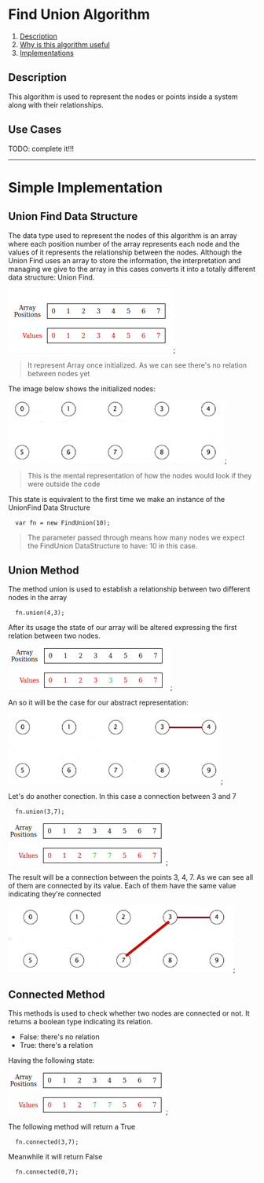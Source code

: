 # Find Union Algorithm
1. [ Description ](#desc)
2. [ Why is this algorithm useful ](#desc)
3. [ Implementations ](#usage)


## Description
This algorithm is used to represent the nodes or points inside a
system along with their relationships.

## Use Cases
TODO: complete it!!!

---

# Simple Implementation

## Union Find Data Structure
The data type used to represent the nodes of this algorithm is an array where each position number of the array represents each node and the values of it represents the relationship between the nodes. Although the Union Find uses an array to store the information, the interpretation and managing we give to the array in this cases converts it into a totally different data structure: Union Find. 

![Alt FindUnion image](../.assets/findunion.png);
> It represent Array once initialized.
> As we can see there's no relation between nodes yet

The image below shows the initialized nodes:

![Alt FindUnion image](../.assets/fu-nodes-0.png);
> This is the mental representation of how the nodes would look if they were outside the code

This state is equivalent to the first time we make an instance of the UnionFind Data Structure
```
  var fn = new FindUnion(10);
```
> The parameter passed through means how many nodes we expect the FindUnion DataStructure to have: 10 in this case.


## Union Method
The method union is used to establish a relationship between two different nodes in the array
```
  fn.union(4,3);
```
After its usage the state of our array will be altered expressing the first relation between two nodes.

![Alt FindUnion image](../.assets/fn-arr-state-1.png);

An so it will be the case for our abstract representation:

![Alt FindUnion image](../.assets/fu-nodes-1.png);

Let's do another conection. In this case a connection between 3 and 7

```
  fn.union(3,7);
```

![Alt FindUnion image](../.assets/fn-arr-state-2.png);

The result will be a connection between the points 3, 4, 7. As we can see all of them are connected by its value. Each of them have the same value indicating they're connected 

![Alt FindUnion image](../.assets/fu-nodes-2.png);

## Connected Method

This methods is used to check whether two nodes are connected or not. It returns a boolean type indicating its relation. 
* False: there's no relation
* True: there's a relation

Having the following state:

![Alt FindUnion image](../.assets/fn-arr-state-2.png);

The following method will return a True
```
  fn.connected(3,7);
```

Meanwhile it will return False
```
  fn.connected(0,7);
```